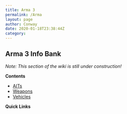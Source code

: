 ```yaml
---
title: Arma 3
permalink: /Arma
layout: page
author: Conway
date: 2020-01-18T23:38:44Z
category: 
---
```

## Arma 3 Info Bank

_Note: This section of the wiki is still under construction!_

**Contents**

  - [AITs](Arma_AITs "wikilink")
  - [Weapons](Arma_Weapons "wikilink")
  - [Vehicles](Arma_Vehicles "wikilink")

**Quick Links**